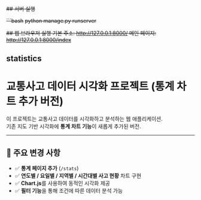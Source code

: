 ~~## 서버 실행~~

~~```bash~~
~~python manage.py runserver~~


~~## 웹 브라우저 실행
기본 주소: http://127.0.0.1:8000/
메인 페이지: http://127.0.0.1:8000/index~~

## statistics
# 교통사고 데이터 시각화 프로젝트 (통계 차트 추가 버전)

이 프로젝트는 교통사고 데이터를 시각화하고 분석하는 웹 애플리케이션.  
기존 지도 기반 시각화에 **통계 차트 기능**이 새롭게 추가된 버전.

---

## 📌 주요 변경 사항

- ✅ **통계 페이지 추가** (`/stats`)
- ✅ **연도별 / 요일별 / 지역별 / 시간대별 사고 현황** 차트 구현
- ✅ **Chart.js**를 사용하여 동적인 시각화 제공
- ✅ **필터 기능**을 통해 조건에 따른 데이터 분석 가능

